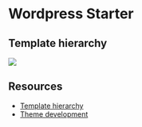 # Wordpress Starter

## Template hierarchy
<img src="https://developer.wordpress.org/files/2014/10/Screenshot-2019-01-23-00.20.04.png" />

## Resources
- [Template hierarchy](https://developer.wordpress.org/themes/basics/template-hierarchy/)
- [Theme development](https://codex.wordpress.org/Theme_Development)